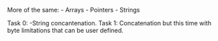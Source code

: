 More of the same:
	- Arrays
	- Pointers
	- Strings

Task 0: -String concantenation.
Task 1: Concatenation but this time with byte limitations that can be user defined.
